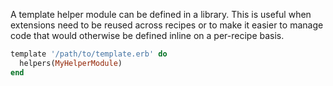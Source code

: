 A template helper module can be defined in a library. This is useful
when extensions need to be reused across recipes or to make it easier to
manage code that would otherwise be defined inline on a per-recipe
basis.

```ruby
template '/path/to/template.erb' do
  helpers(MyHelperModule)
end
```
